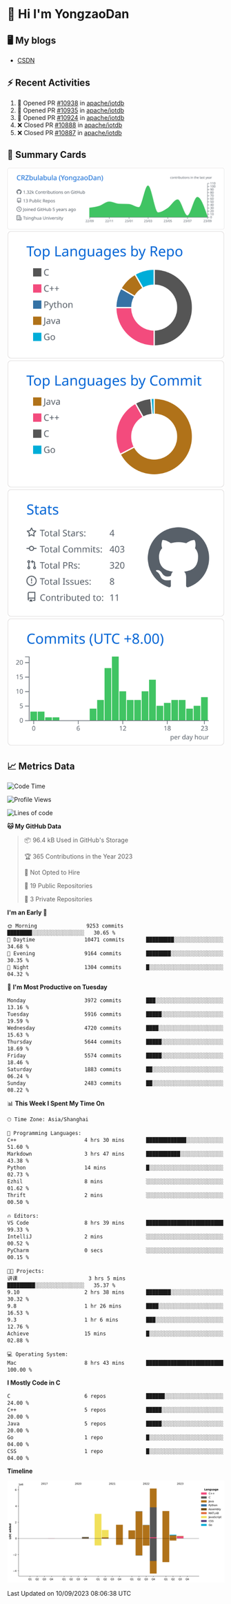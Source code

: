 # 👋 Hi I'm YongzaoDan

## 🖥 My blogs
  + [CSDN](https://blog.csdn.net/CRZbulabula?type=blog)

## ⚡ Recent Activities
<!--START_SECTION:activity-->
1. 💪 Opened PR [#10938](https://github.com/apache/iotdb/pull/10938) in [apache/iotdb](https://github.com/apache/iotdb)
2. 💪 Opened PR [#10935](https://github.com/apache/iotdb/pull/10935) in [apache/iotdb](https://github.com/apache/iotdb)
3. 💪 Opened PR [#10924](https://github.com/apache/iotdb/pull/10924) in [apache/iotdb](https://github.com/apache/iotdb)
4. ❌ Closed PR [#10888](https://github.com/apache/iotdb/pull/10888) in [apache/iotdb](https://github.com/apache/iotdb)
5. ❌ Closed PR [#10887](https://github.com/apache/iotdb/pull/10887) in [apache/iotdb](https://github.com/apache/iotdb)
<!--END_SECTION:activity-->

## 🎑 Summary Cards

[![](https://raw.githubusercontent.com/CRZbulabula/CRZbulabula/main/profile-summary-card-output/github/0-profile-details.svg)](https://github.com/vn7n24fzkq/github-profile-summary-cards)
[![](https://raw.githubusercontent.com/CRZbulabula/CRZbulabula/main/profile-summary-card-output/github/1-repos-per-language.svg)](https://github.com/vn7n24fzkq/github-profile-summary-cards) [![](https://raw.githubusercontent.com/CRZbulabula/CRZbulabula/main/profile-summary-card-output/github/2-most-commit-language.svg)](https://github.com/vn7n24fzkq/github-profile-summary-cards)
[![](https://raw.githubusercontent.com/CRZbulabula/CRZbulabula/main/profile-summary-card-output/github/3-stats.svg)](https://github.com/vn7n24fzkq/github-profile-summary-cards) [![](https://raw.githubusercontent.com/CRZbulabula/CRZbulabula/main/profile-summary-card-output/github/4-productive-time.svg)](https://github.com/vn7n24fzkq/github-profile-summary-cards)

## 📈 Metrics Data

<!--START_SECTION:waka-->
![Code Time](http://img.shields.io/badge/Code%20Time-303%20hrs%2035%20mins-blue)

![Profile Views](http://img.shields.io/badge/Profile%20Views-0-blue)

![Lines of code](https://img.shields.io/badge/From%20Hello%20World%20I%27ve%20Written-22.1%20million%20lines%20of%20code-blue)

**🐱 My GitHub Data** 

> 📦 96.4 kB Used in GitHub's Storage 
 > 
> 🏆 365 Contributions in the Year 2023
 > 
> 🚫 Not Opted to Hire
 > 
> 📜 19 Public Repositories 
 > 
> 🔑 3 Private Repositories 
 > 
**I'm an Early 🐤** 

```text
🌞 Morning                9253 commits        ████████░░░░░░░░░░░░░░░░░   30.65 % 
🌆 Daytime                10471 commits       █████████░░░░░░░░░░░░░░░░   34.68 % 
🌃 Evening                9164 commits        ████████░░░░░░░░░░░░░░░░░   30.35 % 
🌙 Night                  1304 commits        █░░░░░░░░░░░░░░░░░░░░░░░░   04.32 % 
```
📅 **I'm Most Productive on Tuesday** 

```text
Monday                   3972 commits        ███░░░░░░░░░░░░░░░░░░░░░░   13.16 % 
Tuesday                  5916 commits        █████░░░░░░░░░░░░░░░░░░░░   19.59 % 
Wednesday                4720 commits        ████░░░░░░░░░░░░░░░░░░░░░   15.63 % 
Thursday                 5644 commits        █████░░░░░░░░░░░░░░░░░░░░   18.69 % 
Friday                   5574 commits        █████░░░░░░░░░░░░░░░░░░░░   18.46 % 
Saturday                 1883 commits        ██░░░░░░░░░░░░░░░░░░░░░░░   06.24 % 
Sunday                   2483 commits        ██░░░░░░░░░░░░░░░░░░░░░░░   08.22 % 
```


📊 **This Week I Spent My Time On** 

```text
🕑︎ Time Zone: Asia/Shanghai

💬 Programming Languages: 
C++                      4 hrs 30 mins       █████████████░░░░░░░░░░░░   51.60 % 
Markdown                 3 hrs 47 mins       ███████████░░░░░░░░░░░░░░   43.38 % 
Python                   14 mins             █░░░░░░░░░░░░░░░░░░░░░░░░   02.73 % 
Ezhil                    8 mins              ░░░░░░░░░░░░░░░░░░░░░░░░░   01.62 % 
Thrift                   2 mins              ░░░░░░░░░░░░░░░░░░░░░░░░░   00.50 % 

🔥 Editors: 
VS Code                  8 hrs 39 mins       █████████████████████████   99.33 % 
IntelliJ                 2 mins              ░░░░░░░░░░░░░░░░░░░░░░░░░   00.52 % 
PyCharm                  0 secs              ░░░░░░░░░░░░░░░░░░░░░░░░░   00.15 % 

🐱‍💻 Projects: 
讲课                       3 hrs 5 mins        █████████░░░░░░░░░░░░░░░░   35.37 % 
9.10                     2 hrs 38 mins       ████████░░░░░░░░░░░░░░░░░   30.32 % 
9.8                      1 hr 26 mins        ████░░░░░░░░░░░░░░░░░░░░░   16.53 % 
9.3                      1 hr 6 mins         ███░░░░░░░░░░░░░░░░░░░░░░   12.76 % 
Achieve                  15 mins             █░░░░░░░░░░░░░░░░░░░░░░░░   02.88 % 

💻 Operating System: 
Mac                      8 hrs 43 mins       █████████████████████████   100.00 % 
```

**I Mostly Code in C** 

```text
C                        6 repos             ██████░░░░░░░░░░░░░░░░░░░   24.00 % 
C++                      5 repos             █████░░░░░░░░░░░░░░░░░░░░   20.00 % 
Java                     5 repos             █████░░░░░░░░░░░░░░░░░░░░   20.00 % 
Go                       1 repo              █░░░░░░░░░░░░░░░░░░░░░░░░   04.00 % 
CSS                      1 repo              █░░░░░░░░░░░░░░░░░░░░░░░░   04.00 % 
```



**Timeline**

![Lines of Code chart](https://raw.githubusercontent.com/CRZbulabula/CRZbulabula/main/assets/bar_graph.png)


 Last Updated on 10/09/2023 08:06:38 UTC
<!--END_SECTION:waka-->

